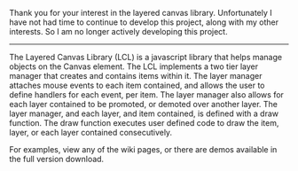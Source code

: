 Thank you for your interest in the layered canvas library. Unfortunately I have not had time to continue to develop this project, along with my other interests. So I am no longer actively developing this project.


---


The Layered Canvas Library (LCL) is a javascript library that helps manage objects on the Canvas element. The LCL implements a two tier layer manager that creates and contains items within it. The layer manager attaches mouse events to each item contained, and allows the user to define handlers for each event, per item. The layer manager also allows for each layer contained to be promoted, or demoted over another layer. The layer manager, and each layer, and item contained, is defined with a draw function. The draw function executes user defined code to draw the item, layer, or each layer contained consecutively.

For examples, view any of the wiki pages, or there are demos available in the full version download.